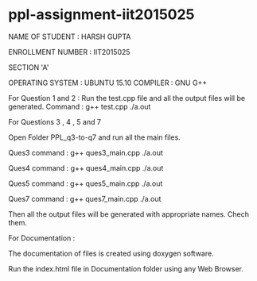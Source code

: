# ppl-assignment-iit2015025

NAME OF STUDENT : HARSH GUPTA

ENROLLMENT NUMBER : IIT2015025

SECTION 'A' 


OPERATING SYSTEM : UBUNTU 15.10 
COMPILER : GNU G++ 


For Question 1 and 2 : 
  Run the test.cpp file and all the output files will be generated.
  Command : g++ test.cpp
            ./a.out
            

For Questions 3 , 4 , 5 and 7

   Open Folder PPL_q3-to-q7 and run all the main files.

   Ques3 command : g++ ques3_main.cpp
                   ./a.out
   
   Ques4 command : g++ ques4_main.cpp
                   ./a.out
   
   Ques5 command : g++ ques5_main.cpp
                   ./a.out
   
   Ques7 command : g++ ques7_main.cpp
                   ./a.out
   
   Then all the output files will be generated with appropriate names. Chech them.


For Documentation :
  
  The documentation of files is created using doxygen software.
  
  Run the index.html file in Documentation folder using any Web Browser.
